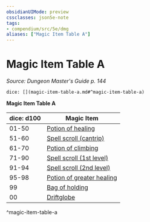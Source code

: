 ```yaml
---
obsidianUIMode: preview
cssclasses: json5e-note
tags:
- compendium/src/5e/dmg
aliases: ["Magic Item Table A"]
---
```

# Magic Item Table A
*Source: Dungeon Master's Guide p. 144* 

`dice: [](magic-item-table-a.md#^magic-item-table-a)`

**Magic Item Table A**

| dice: d100 | Magic Item |
|------------|------------|
| 01-50 | [Potion of healing](potion-of-healing.md) |
| 51-60 | [Spell scroll (cantrip)](spell-scroll-cantrip.md) |
| 61-70 | [Potion of climbing](potion-of-climbing.md) |
| 71-90 | [Spell scroll (1st level)](spell-scroll-1st-level.md) |
| 91-94 | [Spell scroll (2nd level)](spell-scroll-2nd-level.md) |
| 95-98 | [Potion of greater healing](potion-of-greater-healing.md) |
| 99 | [Bag of holding](bag-of-holding.md) |
| 00 | [Driftglobe](driftglobe.md) |
^magic-item-table-a